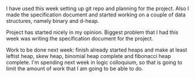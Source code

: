 I have used this week setting up git repo and planning for the project. Also I made the specification document and started working on a couple of data structures, namely binary and d-heap.

Project has started nicely in my opinion. Biggest problem that I had this week was writing the specification document for the project.

Work to be done next week: finish already started heaps and make at least leftist heap, skew heap, binomial heap complete and fibonacci heap complete. I'm spending next week in logic colloquium, so that is going to limit the amount of work that I am going to be able to do.
